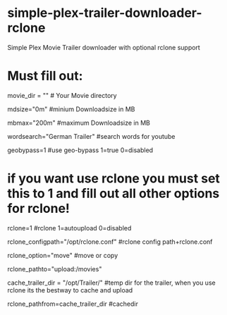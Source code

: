 # simple-plex-trailer-downloader-rclone
Simple Plex Movie Trailer downloader with optional rclone support

# Must fill out:

movie_dir = ""  # Your Movie directory 

mdsize="0m"    #minium Downloadsize in MB

mbmax="200m"    #maximum Downloadsize in MB

wordsearch="German Trailer" #search words for youtube

geobypass=1 #use geo-bypass 1=true 0=disabled

# if you want use rclone you must set this to 1 and fill out all other options for rclone!
rclone=1 #rclone 1=autoupload 0=disabled

rclone_configpath="/opt/rclone.conf" #rclone config path+rclone.conf

rclone_option="move" #move or copy

rclone_pathto="upload:/movies"

cache_trailer_dir = "/opt/Trailer/" #temp dir for the trailer, when you use rclone its the bestway to cache and upload 

rclone_pathfrom=cache_trailer_dir #cachedir
